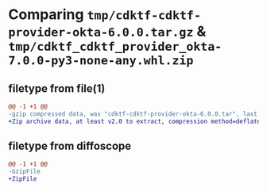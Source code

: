 # Comparing `tmp/cdktf-cdktf-provider-okta-6.0.0.tar.gz` & `tmp/cdktf_cdktf_provider_okta-7.0.0-py3-none-any.whl.zip`

## filetype from file(1)

```diff
@@ -1 +1 @@
-gzip compressed data, was "cdktf-cdktf-provider-okta-6.0.0.tar", last modified: Tue Apr 18 03:18:58 2023, max compression
+Zip archive data, at least v2.0 to extract, compression method=deflate
```

## filetype from diffoscope

```diff
@@ -1 +1 @@
-GzipFile
+ZipFile
```

